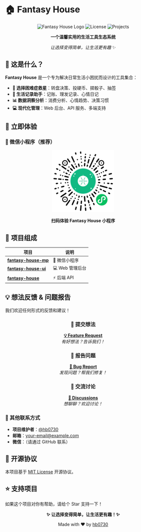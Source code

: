 # 🏠 Fantasy House

<div align="center">

![Fantasy House Logo](https://img.shields.io/badge/Fantasy-House-64cc96.svg?style=for-the-badge)
![License](https://img.shields.io/badge/license-MIT-blue.svg?style=flat-square)
![Projects](https://img.shields.io/badge/projects-3+-green.svg?style=flat-square)

**一个温馨实用的生活工具生态系统**

*让选择变得简单，让生活更有趣* ✨

</div>

## 🎯 这是什么？

**Fantasy House** 是一个专为解决日常生活小困扰而设计的工具集合：

- **🎡 选择困难症救星**：转盘决策、投硬币、掷骰子、抽签
- **📝 生活记录助手**：记账、理发记录、心情日记 
- **📊 数据洞察分析**：消费分析、心情趋势、决策习惯
- **💻 现代化管理**：Web 后台、API 服务、多端支持

## 🚀 立即体验

### 📱 微信小程序（推荐）

<div align="center">

<img src="../screenshot/ma-QR.png" alt="Fantasy House 小程序码" width="200">

**扫码体验 Fantasy House 小程序**

</div>


## 📁 项目组成

| 项目 | 说明 |
|------|------|
| **[fantasy-house-mp](https://github.com/fantasy-house/fantasy-house-mp/)** | 📱 微信小程序 |
| **[fantasy-house-ui](https://github.com/fantasy-house/fantasy-house-ui/)** | 💻 Web 管理后台 |
| **[fantasy-house](https://github.com/fantasy-house/fantasy-house/)** | ⚡ 后端 API |

## 💡 想法反馈 & 问题报告

我们欢迎任何形式的反馈和建议！

<div align="center">

### 🚀 提交想法
**[💡 Feature Request](https://github.com/hb0730/fantasy-house/issues/new?template=feature_request.md)**  
*有好想法？告诉我们！*

### 🐛 报告问题  
**[🐛 Bug Report](https://github.com/hb0730/fantasy-house/issues/new?template=bug_report.md)**  
*发现问题？帮我们修复！*

### 💬 交流讨论
**[💬 Discussions](https://github.com/hb0730/fantasy-house/discussions)**  
*想聊聊？欢迎讨论！*

</div>

### 📧 其他联系方式

- **项目维护者**：[@hb0730](https://github.com/hb0730)
- **邮箱**：your-email@example.com
- **微信**：（请通过 GitHub 联系）


## 📄 开源协议

本项目基于 [MIT License](./LICENSE) 开源协议。

## ⭐ 支持项目

如果这个项目对你有帮助，请给个 Star 支持一下！

<div align="center">

**✨ 让选择变得简单，让生活更有趣！✨**

Made with ❤️ by [hb0730](https://github.com/hb0730)

</div>

